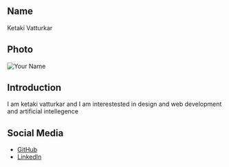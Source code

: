 ## Name
Ketaki Vatturkar

## Photo
![Your Name](https://link-to-your-photo.jpg)

## Introduction
I am ketaki vatturkar and I am interestested in design and web development and artificial intellegence 

## Social Media
- [GitHub](https://github.com/ketakivatturkar)
- [LinkedIn](https://linkedin.com/in/ketakivatturkar)